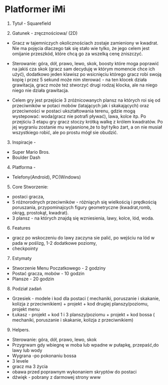 # Platformer iMi
1. Tytuł - Squarefield

2. Gatunek - zręcznościowa/ (2D)

- Gracz w tajemniczych okolicznościach zostaje zamieniony w kwadrat.
Nie ma pojęcia dlaczego tak się stało wie tylko, że jego celem jest omijanie przeszkód, które chcą go za wszelką cenę zniszczyć.

- Sterowanie: góra, dół, prawo, lewo, skok, boosty które moga poprawić na jakiś cza skok (gracz sam decyduję w którym momencie chce ich użyć), 
dodatkowo jeden klawisz po wsicnięciu którego gracz robi swoją kopię  i przez 5 sekund  może nim sterować  - na ten  klocek działa grawitacja, 
gracz może też stworzyć drugi rodzaj klocka, ale na niego niego nie działa grawitacja. 

- Celem gry jest przejście 3 zróżnicowanych plansz na których roi się od przeciwników w potaci mobów (latających jak i skakających) oraz przeciwności w postaci ukształtowania
terenu, gdzie mogą wystepować: woda(gracz nie potrafi pływać), lawa, kolce itp. Po przejściu 3 etapu gry gracz stoczy krótką walkę z królem kwadratów. Po jej wygraniu zostanie 
mu wyjasnione,że to był tylko żart, a on nie musiał wszystkiego robić, ale po prostu mógł sie obudzić. 

3. Inspiracje - 
- Super Mario Bros.
- Boulder Dash 

4. Platforma - 
- Telefony(Android), PC(Windows)

5. Core
Stworzenie:
- postaci gracza,
- 5 różnorodnych przeciwników - różniącyh się wielkością i prędkością poruszania, przypominajcych figury geometryczne (kwadrat,romb, okrąg, prostokąt, kwadrat).  
- 3 plansz  - na których znajdą się wzniesienia, lawy, kolce, lód, woda. 

6. Features
- gracz po wskoczeniu do lawy zaczyna sie palić, po wejściu na lód w pada w poślizg, 1-2 dodatkowe poziomy, 
- checkpointy 

7. Estymaty 
- Stworzenie Menu Poczatkowego - 2 godziny
- Postać gracza, mobów - 10 godzin
- Plansze - 20 godzin

8. Podział zadań
- Grzesiek - modele i kod dla postaci ( mechaniki, poruszanie i skakanie, kolizja z przeciwnikiem) +  projekt + kod drugiej planszy/poziomu, projekt menu
- Łukasz - projekt + kod 1 i 3 planszy/poziomu + projekt + kod bossa ( mechaniki, poruszanie i skakanie, kolizja z przeciwnikiem)

9. Helpers.
- Sterowanie: góra, dół, prawo, lewo, skok
- Przygrwam gdy wbiegnę w moba lub wpadne w pułapkę, przepaść,do lawy lub wody
- Wygrana -po pokonaniu bossa
- 3 levele
- gracz ma 3 życia
- obawa przed poprawnym wykonaniem skryptów do postaci
- dźwięk - pobrany z darmowej strony www


 
